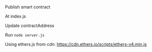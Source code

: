
Publish smart contract

At index.js

Update contractAddress

Run 
`node server.js`


Using ethers.js from cdn: https://cdn.ethers.io/scripts/ethers-v4.min.js